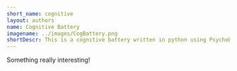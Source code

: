 ```yaml
---
short_name: cognitive
layout: authors
name: Cognitive Battery
imagename: ../images/CogBattery.png
shortDescr: This is a cognitive battery written in python using PsychoPy
---
```

Something really interesting!
